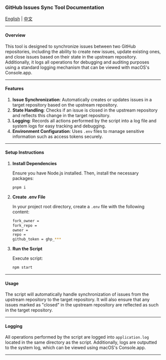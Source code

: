 ### GitHub Issues Sync Tool Documentation

[English](README.md) | [中文](README.cn.md)

---

#### Overview

This tool is designed to synchronize issues between two GitHub repositories, including the ability to create new issues, update existing ones, and close issues based on their state in the upstream repository. Additionally, it logs all operations for debugging and auditing purposes using a standard logging mechanism that can be viewed with macOS's Console.app.

---

#### Features

1. **Issue Synchronization**: Automatically creates or updates issues in a target repository based on the upstream repository.
2. **State Handling**: Checks if an issue is closed in the upstream repository and reflects this change in the target repository.
3. **Logging**: Records all actions performed by the script into a log file and system logs for easy tracking and debugging.
4. **Environment Configuration**: Uses `.env` files to manage sensitive information such as access tokens securely.

---

#### Setup Instructions

1. **Install Dependencies**

   Ensure you have Node.js installed. Then, install the necessary packages:

   ```bash
   pnpm i
   ```

2. **Create .env File**

   In your project root directory, create a `.env` file with the following content:

   ```bash
   fork_owner =
   fork_repo =
   owner =
   repo =
   github_token = ghp_***
   ```

3. **Run the Script**

   Execute script:

   ```bash
   npm start
   ```

---

#### Usage

The script will automatically handle synchronization of issues from the upstream repository to the target repository. It will also ensure that any issues marked as "closed" in the upstream repository are reflected as such in the target repository.

---

#### Logging

All operations performed by the script are logged into `application.log` located in the same directory as the script. Additionally, logs are outputted to the system log, which can be viewed using macOS's Console.app.

---
